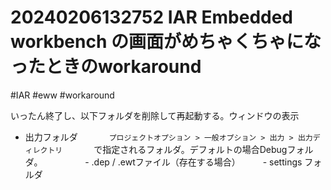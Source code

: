 # 20240206132752 IAR Embedded workbench の画面がめちゃくちゃになったときのworkaround
#IAR #eww #workaround

いったん終了し、以下フォルダを削除して再起動する。ウィンドウの表示

 - 出力フォルダ
　 　　`プロジェクトオプション > 一般オプション > 出力 > 出力ディレクトリ`
　 　　で指定されるフォルダ。デフォルトの場合Debugフォルダ。
　 　　
　- .dep / .ewtファイル（存在する場合）
　
　- settings フォルダ